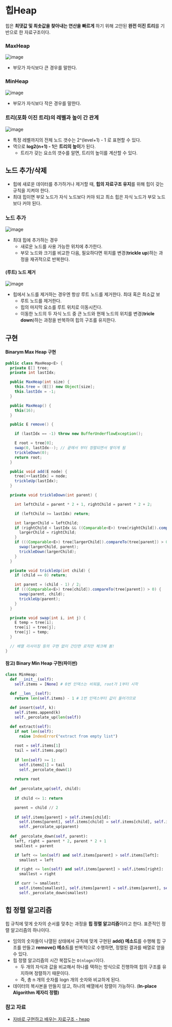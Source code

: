 # 힙Heap

힙은 **최댓값 및 최솟값을 찾아내는 연산을 빠르게** 하기 위해 고안된 **완전 이진 트리**를 기반으로 한 자료구조이다.

### MaxHeap
![image](https://github.com/user-attachments/assets/3fe194dd-35ad-44a6-9663-b8e0ea9e6c52)

- 부모가 자식보다 큰 경우를 말한다.

### MinHeap
![image](https://github.com/user-attachments/assets/2c74b420-4357-4354-8761-917eefcaf887)

- 부모가 자식보다 작은 경우를 말한다.

### 트리(포화 이진 트리)의 레벨과 높이 간 관계
![image](https://github.com/user-attachments/assets/668c499a-571f-4619-8095-f3cfc5d6b6d1)

- 특정 레벨까지의 전체 노드 갯수는  2^(level+1) - 1 로 표현할 수 있다.
- 역으로 **log2(n+1) - 1**은 **트리의 높이**가 된다.
    - 트리가 갖는 요소의 갯수를 알면, 트리의 높이를 계산할 수 있다.

## 노드 추가/삭제
- 힙에 새로운 데이터를 추가하거나 제거할 때, **힙의 자료구조 유지**를 위해 힙이 갖는 규칙을 지켜야 한다.  
- 최대 힙이면 부모 노드가 자식 노드보다 커야 되고 최소 힙은 자식 노드가 부모 노드보다 커야 된다.

### 노드 추가
![image](https://github.com/user-attachments/assets/2a1fa0a5-dc43-4082-802c-d25031281102)

- 최대 힙에 추가하는 경우
    - 새로운 노드를 사용 가능한 위치에 추가한다.
    - 부모 노드와 크기를 비교한 다음, 필요하다면 위치를 변경(**trickle up**)하는 과정을 재귀적으로 반복한다.

#### (루트) 노드 제거
![image](https://github.com/user-attachments/assets/384bfb37-6a0e-4c88-a780-d9e58889d458)

- 힙에서 노드를 제거하는 경우엔 항상 루트 노드를 제거한다. 최대 혹은 최소값 보
    - 루트 노드를 제거한다.
    - 힙의 마지막 요소를 루트 위치로 이동시킨다.
    - 이동한 노드의 두 자식 노드 중 큰 노드와 현재 노드의 위치를 변경(**tricle down**)하는 과정을 반복하여 힙의 구조를 유지한다.

## 구현
#### Binarym Max Heap 구현
```java
public class MaxHeap<E> {
  private E[] tree;
  private int lastIdx;

  public MaxHeap(int size) {
    this.tree = (E[]) new Object[size];
    this.lastIdx = -1;
  }

  public MaxHeap() {
    this(16);
  }

  public E remove() {

    if (lastIdx == -1) throw new BufferUnderflowException();

    E root = tree[0];
    swap(0, lastIdx--); // 끝에서 부터 정렬되면서 쌓이게 됨
    trickleDown(0);
    return root;
  }

  public void add(E node) {
    tree[++lastIdx] = node;
    trickleUp(lastIdx);
  }

  private void trickleDown(int parent) {

    int leftChild = parent * 2 + 1, rightChild = parent * 2 + 2;

    if (leftChild >= lastIdx) return;

    int largerChild = leftChild;
    if (rightChild < lastIdx && ((Comparable<E>) tree[rightChild]).compareTo(tree[leftChild]) > 0) {
      largerChild = rightChild;
    }
    if (((Comparable<E>) tree[largerChild]).compareTo(tree[parent]) > 0) {
      swap(largerChild, parent);
      trickleDown(largerChild);
    }
  }

  private void trickleUp(int child) {
    if (child == 0) return;

    int parent = (child - 1) / 2;
    if (((Comparable<E>) tree[child]).compareTo(tree[parent]) > 0) {
      swap(parent, child);
      trickleUp(parent);
    }
  }

  private void swap(int i, int j) {
    E temp = tree[i];
    tree[i] = tree[j];
    tree[j] = temp;
  }

  // 배열 리사이징 등의 구현 없이 간단한 로직만 체크해 봄!
}
```

#### 참고) Binary Min Heap 구현(파이썬)
```python
class MinHeap: 
  def __init__(self):
    self.items = [None] # 0번 인덱스는 비워둠, root가 1부터 시작
  
  def __len__(self):
    return len(self.items) - 1 # 1번 인덱스부터 값이 들어가므로

  def insert(self, k):
    self.items.append(k)
    self._percolate_up(len(self))

  def extract(self): 
    if not len(self): 
      raise IndexError("extract from empty list")
    
    root = self.items[1]
    tail = self.items.pop()
    
    if len(self) >= 1:
      self.items[1] = tail
      self._percolate_down(1)
    
    return root
  
  def _percolate_up(self, child):
    
    if child <= 1: return

    parent = child // 2
    
    if self.items[parent] > self.items[child]:
      self.items[parent], self.items[child] = self.items[child], self.items[parent]
      self._percolate_up(parent)
  
  def _percolate_down(self, parent):
    left, right = parent * 2, parent * 2 + 1
    smallest = parent

    if left <= len(self) and self.items[parent] > self.items[left]:
      smallest = left

    if right <= len(self) and self.items[parent] > self.items[right]:
      smallest = right

    if curr != smallest:
      self.items[smallest], self.items[parent] = self.items[parent], self.items[smallest]
      self._percolate_down(smallest)
```

## 힙 정렬 알고리즘

힙 규칙에 맞게 숫자의 순서를 맞추는 과정을 **힙 정렬 알고리즘**이라고 한다. 표준적인 정렬 알고리즘의 하나이다.

- 임의의 숫자들이 나열된 상태에서 규칙에 맞게 구현된 **add() 메소드**를 수행해 힙 구조를 만들고 **remove() 메소드**를 반복적으로 수행하면, 정렬된 결과를 배열로 얻을 수 있다.
- 힙 정렬 알고리즘의 시간 복잡도는 `O(nlogn)`이다.
    - 두 개의 자식과 값을 비교해서 하나를 택하는 방식으로 진행하여 힙의 구조를 유지하며 정렬하기 때문이다.
    - 즉, 총 n 개의 숫자를 logn 개의 숫자와 비교하게 된다.
- 데이터의 복사본을 만들지 않고, 하나의 배열에서 정렬이 가능하다. (**In-place Algorithm 제자리 정렬)**

### 참고 자료
- [자바로 구현하고 배우는 자료구조 - heap](https://www.boostcourse.org/cs204/lecture/626041)
